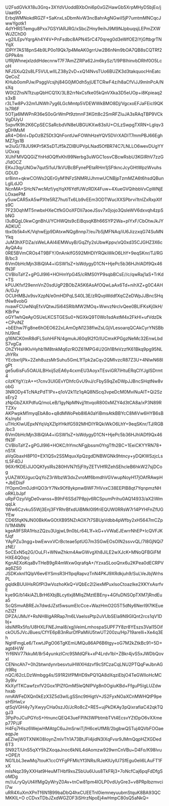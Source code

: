 U2FsdGVkX18u3Grq+3XYdVUoddBXbOni6p0xGZHawGb5XrpMHyDSbjEo/jUaat9O
ErbqWMNokdRGZF+SaKnxLsDbmNvW3ncBahrAgNGwiI5jP7umtmMNCqcJwwYgotk1
4dYHRSTemgu8Pxx7GSYIARJRG/xSbcZHny9eihJ9M9NJpbuqsjLEPmZXWWJZChD0
+g2ILEpvYqrgAh4Y4V+PnFsdbc8APN45rC470qreg0d3eWfOE2iYjGftbgrTNYqX
lDPlY7AS18pnS4b9LP0o19Qk7p4MeAK0grrUw2B6nNm9bOA7QB8sCQTRf2GPPk4m
UfRjWhnejxIzddHdecnrwT7F7AmZZRPa62Jm6kySz/1/9P8IhinvbDRhf0O5LcoH
NFJSXuQ2s8LF5VULwlILZ38y2vD+xQ14NvsTUo6BUZK3d3takquocHnEatcQeCoZ
KHub0omPJw/PsggVcsjhj84G0jMOdh5yjUETCRwF4z/h8aCfViJJ9mlnPcA/NsXq
W0t2ZhsNTtzupQbHCQ1X/3LB2rrNxCsfke05kQnVXka3D5eUOp+i8Kpieaq2s3xB
r3LTw8Pv32m1JNWh7yg6LGcMmtp5VDEWWkBMO8Dj/VgcxoEFJaFEicl9QKIs7R6F
5OTja6MWPnR36eS0oGrWmPt9ztmnF3KGtt8c2SmRFZIuJA3sRAqTBP9VCkVgDUyU
5xpvfK9h2K6CpSECSaRcbdVN8eUBGUKXw83slU+CtLzSwpgTXRN+Lglqv3gDHMsM
aR4+D6nl+DpOzBZ5Dt3QhFontUwFOWhHzeYQV5DVrXADIT7mmPBJ66EghMZ7gs1B
w2iuG/78JU9KPr5K5sDTJf5kZDlBUPVpLNad5OfBR74C7LNLLO6wevDUgYYUOxxq
XUhFMVQQGiZYnHdOQffxKhl99Nerbg3uWGC1osvCBcwRsbU3KGlRhV7zzGJ1dOCZ
EKvJ3qyUNGw7qut5l1uU1kVUBcBFynePEtaRHm1jSFtkncJcyGHtWpzWvuhsGDUD
sr8inn+qkwCOlWs2QErGyM1NFzSNMRUJhmwUCNBjpTzmMZA6t6hsdQBunLgILdJO
NcnMA+SHcN7wcMzf/yqYqXf6YdfUWzRDX4Fuw+4XueGVQihbbVvCpWNjELOxaePM
y5uwCAR5xA5wPXte5RZ7hutiTx6Lb9vEEm3ODTWucXXSPbrvi1tnIZxRxpXIfs9C
7F23OqhMT5nwbxHXeCtfkGOoXFDIi7aoeJSsv7x0jojo3QsIeWV6dxvqh4zpSbNG
I3uBQgL0kwCgnBhU/YCHWQts9cEiBqsqKBh66SYP2Wa+plYxF/CbOtwJkJYADKUC
tbx0b5k4vK/VqhwEjp9DAtxwNQg8nnp7/eu7bSjMFNAq/iU6JizzxqG74SuMNYkq
JuM3hXFDZa/sWeLAAI4iEMWuyB/GqZfy2sUbwKppv/xQ0xd35CJGHZ3X6cAyQA4u
0RE5BVmCROs4T9BFY/0nAnklfG592MHDIYRQkiWkO6LhY+9eqSKnr/TJ/RGB/bc3
6Vm0bHcMjn3l8iQlA4+iGSW1sZ+IsWdygyD1CN+HjePc5b36HJhlADf9Qx46fN3F
CVBloTaYZ+gPGJl9l6+HOHmYpG45/cRMS0YP9sqbBCsE//c/qwRaj1aS+TrKd+TS
kPUJKfxf29ennVnZ0sdUgP2BObZA5K6AsAfOQwLaAx6Td+nihXZ+g0C4AH/k/GJy
OCUHMBJx9svXzpN/e0mHDPqLS40L3E/zRQvpWddfXqCZeDWpJJBncSHqtNw8vobG
nvawFCUwNlqEfxVQtwJSi64SRlbMW2MOq+WwvzNrclvQee0BLIFKsKj0kH/KBrPw
oGY1whQeAyOSUeLKCSTGESu0+NGXkQ9T0Wo1sdAstM4x2FkHI+ufVdzDk+CPviNZ
+bEEhw7Fg8ne6hOEO622xLAmOpN1238flwZsLGjVLesoarqQCAkCyrYNSBbhU9mE
g16NCK0mR8dFLSohHiFN/4gmukJ60q9I2fO/IUCmxKPGgzNeMc32EnwLbdS7vgCa
OhZYHsHKlvHyhb1M8tnkMq6zrROZ61MPG4U2Gh1BfeVzzfK61Bkq9pg95NLJhYRx
YEcbxrIjPk+2Zeh8uzsMrSuhu5GmL1fTpk2aCqv2QMIvzcR87Z3U+4NIwN68IgPt
ge5u6isFu5OAUiLBHxij5zEA6y4cxmEU3AoyxTEsviGR7iHtuERqCIYJgISDrmt4
ciIzKYgY/zA++t7cnv3UIGEvYDhfcGvU9vJ/cFbyS9qZeDWpJJBncSHqtNw8vobG
3NRODy4TcNAzPdT1Px+q1oV2k11z1qAQ8NScq3vpeDcM0MviNuAIT+Qi2SzsEry2
zNpGbZAXPdfuQ/moLeB/1gyNpMNvjj1ttvqoR800xMZY4d3tCA8a/xP3N89RTZXv
AKPwpkM1myqEbA8o+q8dMWoPeb8l6A0aYiBmsAtkBBYcC8MiVw6HYB6sBKs/nybl
uTHcKIwUEpxNYqVqXZIpYHklfG592MHDIYRQkiWkO6LhY+9eqSKnr/TJ/RGB/bc3
6Vm0bHcMjn3l8iQlA4+iGSW1sZ+IsWdygyD1CN+HjePc5b36HJhlADf9Qx46fN3F
CVBloTaYZ+gPGJl9l6+HOKC/hYmcNFgjbssm0YrgTfh2BC+1EeiCKYYRN78+nS1X
aVqGbaxH8P10+EX1QSv2SSMquxXpQzgdDNBWGNk9htncy+yDQKWSzjcLstL5F4DJ
96XrfKDEiJIJOQKfyslRs280HVN7t5jFItyZETVHfRZehSEhcleB6hkW27sjDCog
yUAZWXUgucQqYoZ3rWbzW3dxZvroMf6bmdhVGVwupNoyH17jOAfRAwpH+JbEDisF
lYOpmOm0JdHQO3rY7Nx9Of8ykpnwBWF7HVvxC38EEPlB8qt7YqnpmzNHoRKLbJpf
uRpFOzyiVgDe0vanss+B9hF6SSd7P8pjv6RCSpumPrihu0AQ14933/aX2iWmqqLk
1Ww6Czvku55Wj3Enj3FYRhrBfxdUiBMkl0l9friEQUW0RRsW7r14PYHFnZfUGYEw
CD65fqKNJN00BkKwGOtXB95NZrAOX7t7SBUpVdbb4pWfby2xH5647mCZpIV1M4MN
kgeA9FSRA1HszZQzu3UgjwL9n0bLr64L1f+kG+vVWaEJEwrrNhEP+IcQVFJKfJqf
YAyPZu3ngg+bwEwvxVCrBcteae5ptUG7m3SGwEOsOIN2ssvvQL/7I8GjNQi7zNE/
5oCExN5q2G/OuLFl+WNwZhkm4AwGWvgXh8JiLE2wXJcK+MNoQFBGiFMHXE4Q0qvj
KgnAEXoKqaBvTHeB9gR4mWxw0qrafqA+/YzxaSLooQnx6u2KPea0dECRPVaq6ZS0
JSDKxknI1QlpV6ev6YSmsR3H1IpqRapvzTnN4PKJ9XRdkjuh9/SuLVeJbjWrhsPL
gqldkBUUiHsRGfPI3wVozhoKkQ+VQbEc2l2iexMPuxlsoCtoazIke2XKYxAsrfvE
kye9G/b14kiAZLBrH6XbjBLcytlxj8MIqZMztEBEny+4GfuDNSOpTXM7jRndEua5
ScQSmvABREJx7dwdJZst5wsumElcCce+WazHmO2G5T5dNy6NerI9l7lKEuenZIZf
DPZA/JMuY+RsNH8lgARRap7m6LVaelssPtp2uVUbSEla9N9GIQnt2rcs1qV1Dbj+
idsiNfRx5fo/U8HXLFNEJmal8/xgjVeimLmhospaSUPF7Y8zr8YEszs3Val15Oif
ckOU5JVcJBues/CfYE6pB3nRurDfPaMliU5twUT200zu/Hp719areIli+Xe4q3Eh
NgHFmgLe6/TxwtJPgO06TgKEmUMQu86AP6B6tgy+oG7M2kZtkBc91+5D+agt4H/W
Yrf6NV77kkuM/8r54yunkzICrc9SMdQFk+xP4Lrdv1bI+ZBkr4jvS5xJWDbQovxl
CENncAh7+0h2btwrdynrbesvtuiHWXHdzvf9cSfCzaCqLNU2PTQqFwJbnAG/t9Rq
nQC/62cLDzWmbgg4s/S91R2lifPMHD9xPQ1QA8dXqziEbjO4TeGWlloHcMC3y9Iv
KkXyfTKCawfzxfV2Gox1PlZfGmM5leQNlPVg8n0OgiuKBd+FfguP5IgLUZdwhxab
nmAWFeDXQn0kEzX3Z5d3wILgSSnc9tHigtV+JS2FyxNOaXCnMWHQtP9pesH5HwLv
qtSqVGH4y7yXwyyCHa0szJ0/JcRo8cZ+RE5+ujPkDKAy3pQixrafiaC42qkTQgJ3
3PpPoJCuPGYoS+HnuncQEQ43ueFPIN3WPbtmbTVt4EcsvYZtDpO6vXXmep77P/JF
H4Fq7HIsz6WejwHMAtgC6uJmSrwiTj1H6ceUfM8/2bgbwQSTuj4QVbFOOaeeqpJe
aEZIwjW0TXNIK08IoynZmlvTh1A73BtJFl4jidN3IXqFvsr9JMmQqpHZXGDed6T3
SN92T/UnS5qXY5hZXoqaJnoc6kNIL4dAomzw929wnCnVBu+D4Fo/K98Ivu+OPE/t
NG1LbL3ewMq7touK1ccOYFgPFMIcYf3NRs/RJeKIUylU7SfEgu0eli6LAuFT1FxX
mIsNqz39yXXHat9HeuMTHbf9xsZ5bUu6Uus8TkFRj3+7oNcfCaj6pqFdDfgSoMDg
m//uLryQyUt4IfMgQyWryZ0Av+tnCw81pm4IOLP0vdUyGre3+v8PRpIbzmvciI7w
uRR4XuXmXPnTf6N1B99baDbQ4hxCUEETnl0iemneyuubmStquK8BA93QCMKKIL+O
cCDvxTDbJZxdWGZOF3iSHrzNpoEj4wHmpC80sQ5aNkQ=
